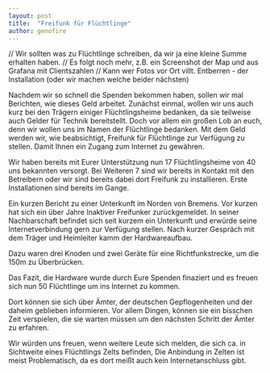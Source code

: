 ```yaml
---
layout: post
title:  "Freifunk für Flüchtlinge"
author: genofire
---
```

// Wir sollten was zu Flüchtlinge schreiben, da wir ja eine kleine Summe erhalten haben.
// Es folgt noch mehr, z.B. ein Screenshot der Map und aus Grafana mit Clientszahlen
// Kann wer Fotos vor Ort villt. Entberren - der Installation (oder wir machen welche beider nächsten)

Nachdem wir so schnell die Spenden bekommen haben, sollen wir mal Berichten, wie dieses Geld arbeitet.
Zunächst einmal, wollen wir uns auch kurz bei den Trägern einiger Flüchtlingsheime bedanken,
da sie teilweise auch Gelder für Technik bereitstellt.
Doch vor allem ein großen Lob an euch, denn wir wollen uns im Namen der Flüchtlinge bedanken.
Mit dem Geld werden wir, wie beabsichtigt, Freifunk für Flüchtlinge zur Verfügung zu stellen.
Damit Ihnen ein Zugang zum Internet zu gewähren.

Wir haben bereits mit Eurer Unterstützung nun 17 Flüchtlingsheime von 40 uns bekannten versorgt.
Bei Weiteren 7 sind wir bereits in Kontakt mit den Betreibern oder wir sind bereits dabei dort Freifunk zu installieren.
Erste Installationen sind bereits im Gange.

Ein kurzen Bericht zu einer Unterkunft im Norden von Bremens.
Vor kurzen hat sich ein über Jahre Inaktiver Freifunker zurückgemeldet.
In seiner Nachbarschaft befindet sich seit kurzem ein Unterkunft
und erwürde seine Internetverbindung gern zur Verfügung stellen.
Nach kurzer Gespräch mit dem Träger und Heimleiter kamm
der Hardwareaufbau.

Dazu waren drei Knoden und zwei Geräte für eine Richtfunkstrecke,
um die 150m zu Überbrücken.

Das Fazit, die Hardware wurde durch Eure Spenden finaziert
und es freuen sich nun 50 Flüchtlinge um ins Internet zu kommen.

Dort können sie sich über Ämter, der deutschen Gepflogenheiten
und der daheim geblieben informieren.
Vor allem Dingen, können sie ein bisschen Zeit verspielen,
die sie warten müssen um den nächsten Schritt der Ämter zu erfahren.


Wir würden uns freuen, wenn weitere Leute sich melden,
die sich ca. in Sichtweite eines Flüchtlings Zelts befinden,
Die Anbindung in Zelten ist meist Problematisch,
da es dort meißt auch kein Internetanschluss gibt.



